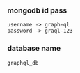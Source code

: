 ### mongodb id pass

```shell
username -> graph-ql
password -> graql-123
```

### database name

```shell
graphql_db
```
